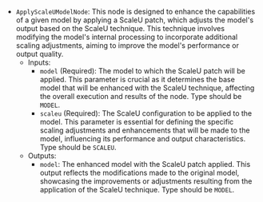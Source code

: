 - `ApplyScaleUModelNode`: This node is designed to enhance the capabilities of a given model by applying a ScaleU patch, which adjusts the model's output based on the ScaleU technique. This technique involves modifying the model's internal processing to incorporate additional scaling adjustments, aiming to improve the model's performance or output quality.
    - Inputs:
        - `model` (Required): The model to which the ScaleU patch will be applied. This parameter is crucial as it determines the base model that will be enhanced with the ScaleU technique, affecting the overall execution and results of the node. Type should be `MODEL`.
        - `scaleu` (Required): The ScaleU configuration to be applied to the model. This parameter is essential for defining the specific scaling adjustments and enhancements that will be made to the model, influencing its performance and output characteristics. Type should be `SCALEU`.
    - Outputs:
        - `model`: The enhanced model with the ScaleU patch applied. This output reflects the modifications made to the original model, showcasing the improvements or adjustments resulting from the application of the ScaleU technique. Type should be `MODEL`.
